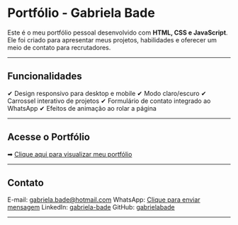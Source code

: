 # Portfólio - Gabriela Bade

Este é o meu portfólio pessoal desenvolvido com **HTML, CSS e JavaScript**. Ele foi criado para apresentar meus projetos, habilidades e oferecer um meio de contato para recrutadores.

---

## Funcionalidades

✔ Design responsivo para desktop e mobile
✔ Modo claro/escuro
✔ Carrossel interativo de projetos
✔ Formulário de contato integrado ao WhatsApp
✔ Efeitos de animação ao rolar a página

---

## Acesse o Portfólio

➡ [Clique aqui para visualizar meu portfólio](https://gabriela-bade.netlify.app/)

---

## Contato
E-mail: [gabriela.bade@hotmail.com](mailto:gabriela.bade@hotmail.com)
WhatsApp: [Clique para enviar mensagem](https://wa.me/5548991056014)
LinkedIn: [gabriela-bade](https://linkedin.com/in/gabriela-bade)
GitHub: [gabrielabade](https://github.com/gabrielabade)

---

